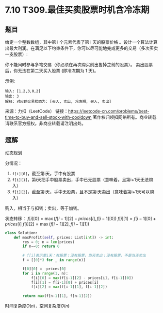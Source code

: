 # 7.10 T309.最佳买卖股票时机含冷冻期

## 题目
给定一个整数数组，其中第 i 个元素代表了第 i 天的股票价格 。​
设计一个算法计算出最大利润。在满足以下约束条件下，你可以尽可能地完成更多的交易（多次买卖一支股票）:

你不能同时参与多笔交易（你必须在再次购买前出售掉之前的股票）。
卖出股票后，你无法在第二天买入股票 (即冷冻期为 1 天)。

示例:
```
输入: [1,2,3,0,2]
输出: 3 
解释: 对应的交易状态为: [买入, 卖出, 冷冻期, 买入, 卖出]
```
来源：力扣（LeetCode）
链接：https://leetcode-cn.com/problems/best-time-to-buy-and-sell-stock-with-cooldown
著作权归领扣网络所有。商业转载请联系官方授权，非商业转载请注明出处。

## 题解
动态规划

分情况：
1. `f[i][0]`，截至第i天，手中有股票
2. `f[i][1]`，第i天把手中股票卖出，手中已无股票（意味着，且第i+1天无法购入）
3. `f[i][2]`，截至第i天，手中无股票，且不是第i天卖出（意味着第i+1天可以购入）

购入，相当于与扣钱；卖出，等于加钱。

状态转移：
$f[i][0] = \max(f[i-1][2] - prices[i], f[i-1][0])$
$f[i][1] = f[i-1][0] + prices[i]$
$f[i][2] = \max(f[i-1][2], f[i-1][1])$

```python
class Solution:
    def maxProfit(self, prices: List[int]) -> int:
        res = 0; n = len(prices)
        if n==0: return 0
        
        # f[i]表示第i天：有股票；没有股票，当天卖出；没有股票，不是当天卖出
        f = [[0]*3 for _ in range(n)]

        f[0][0] = -prices[0]
        for i in range(1, n):
            f[i][0] = max(f[i-1][2] - prices[i], f[i-1][0])
            f[i][1] = f[i-1][0] + prices[i]
            f[i][2] = max(f[i-1][1], f[i-1][2])
            
        return max(f[n-1][1], f[n-1][2])
```
时间复杂度$O(n)$，空间复杂度$O(n)$

